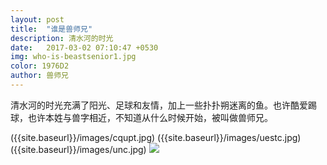 ```yaml
---
layout: post
title:  "谁是兽师兄"
description: 清水河的时光
date:   2017-03-02 07:10:47 +0530
img: who-is-beastsenior1.jpg
color: 1976D2
author: 兽师兄
---
```

清水河的时光充满了阳光、足球和友情，加上一些扑扑朔迷离的鱼。也许酷爱踢球，也许本姓与兽字相近，不知道从什么时候开始，被叫做兽师兄。

({{site.baseurl}}/images/cqupt.jpg)
({{site.baseurl}}/images/uestc.jpg)
({{site.baseurl}}/images/unc.jpg)
![]({{site.baseurl}}/images/who-is-beastsenior2.jpg)